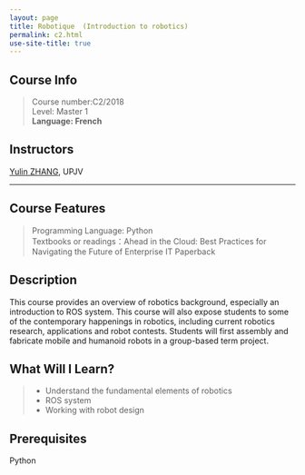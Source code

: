 ```yaml
---
layout: page
title: Robotique  (Introduction to robotics)
permalink: c2.html
use-site-title: true
---
```


## Course Info
> Course number:C2/2018<br/>
Level: Master 1<br/>
**Language: French**

## Instructors

[Yulin ZHANG](https://www.yulinzhang.fr/), UPJV

---

## Course Features
> Programming Language: Python<br/>
Textbooks or readings：Ahead in the Cloud: Best Practices for Navigating the Future of Enterprise IT Paperback


## Description

This course provides an overview of robotics background, especially an introduction to ROS system. This course will also expose students to some of the contemporary happenings in robotics, including current robotics research, applications and robot contests. Students will first assembly and fabricate mobile and humanoid robots in a group-based term project.

## What Will I Learn?

> - Understand the fundamental elements of robotics
> - ROS system
> - Working with robot design

## Prerequisites

Python
